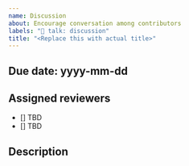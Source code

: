 ```yaml
---
name: Discussion
about: Encourage conversation among contributors
labels: "💬 talk: discussion"
title: "<Replace this with actual title>"
---
```


<!-- Consider how soon we need the discussion resolved vs. giving everyone an opportunity to participate.  -->

## Due date: yyyy-mm-dd

<!-- Suggest two members of @WordPress/fauxpenverse to review the discussion.  -->

## Assigned reviewers

- [] TBD
- [] TBD

<!-- Start the conversation. Please @ anyone relevant and try to ask questions to help facilate discussion. -->

## Description
